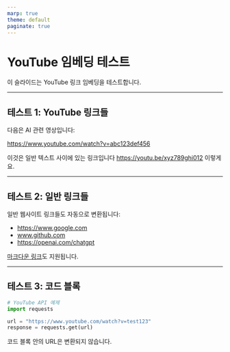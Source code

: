 ```yaml
---
marp: true
theme: default
paginate: true
---
```


# YouTube 임베딩 테스트

이 슬라이드는 YouTube 링크 임베딩을 테스트합니다.

---

## 테스트 1: YouTube 링크들

다음은 AI 관련 영상입니다:

https://www.youtube.com/watch?v=abc123def456

이것은 일반 텍스트 사이에 있는 링크입니다 https://youtu.be/xyz789ghi012 이렇게요.

---

## 테스트 2: 일반 링크들

일반 웹사이트 링크들도 자동으로 변환됩니다:

- https://www.google.com
- www.github.com
- https://openai.com/chatgpt

[마크다운 링크](https://www.example.com)도 지원됩니다.

---

## 테스트 3: 코드 블록

```python
# YouTube API 예제
import requests

url = "https://www.youtube.com/watch?v=test123"
response = requests.get(url)
```

코드 블록 안의 URL은 변환되지 않습니다.